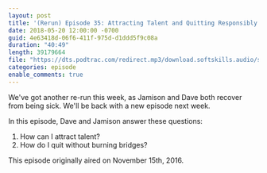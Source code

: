 ```yaml
---
layout: post
title: '(Rerun) Episode 35: Attracting Talent and Quitting Responsibly'
date: 2018-05-20 12:00:00 -0700
guid: 4e63418d-06f6-411f-975d-d1ddd5f9c08a
duration: "40:49"
length: 39179664
file: "https://dts.podtrac.com/redirect.mp3/download.softskills.audio/sse-035-rerun.mp3"
categories: episode
enable_comments: true
---
```


We've got another re-run this week, as Jamison and Dave both recover from being sick. We'll be back with a new episode next week.

In this episode, Dave and Jamison answer these questions:

1. How can I attract talent?
2. How do I quit without burning bridges?

This episode originally aired on November 15th, 2016.

